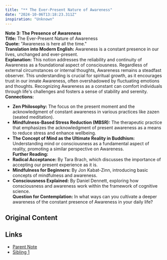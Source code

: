 ```yaml
---
title: "** The Ever-Present Nature of Awareness"
date: "2024-10-06T13:18:23.311Z"
inspiration: "Unknown"
---
```


**Note 3: The Presence of Awareness**  
**Title:** The Ever-Present Nature of Awareness  
**Quote:** "Awareness is here all the time."  
**Translation into Modern English:** Awareness is a constant presence in our lives, unchanged and ever-present.  
**Explanation:** This notion addresses the reliability and continuity of Awareness as a foundational aspect of consciousness. Regardless of external circumstances or internal thoughts, Awareness remains a steadfast observer. This understanding is crucial for spiritual growth, as it encourages trust in our innate Awareness, often overshadowed by fluctuating emotions and thoughts. Recognizing Awareness as a constant can comfort individuals through life's challenges and fosters a sense of stability and serenity.  
**Connections:**  
- **Zen Philosophy:** The focus on the present moment and the acknowledgment of constant awareness in various practices like zazen (seated meditation).  
- **Mindfulness-Based Stress Reduction (MBSR):** The therapeutic practice that emphasizes the acknowledgment of present awareness as a means to reduce stress and enhance wellbeing.  
- **The Concept of Mind as the Ultimate Reality in Buddhism:** Understanding mind or consciousness as a fundamental aspect of reality, promoting a similar perspective on Awareness.  
**Further Reading:**  
- **Radical Acceptance:** By Tara Brach, which discusses the importance of accepting our present experience as it is.  
- **Mindfulness for Beginners:** By Jon Kabat-Zinn, introducing basic concepts of mindfulness and awareness.  
- **Consciousness Explained:** By Daniel Dennett, exploring how consciousness and awareness work within the framework of cognitive science.  
**Question for Contemplation:** In what ways can you cultivate a deeper awareness of the constant presence of Awareness in your daily life?  


## Original Content



## Links

- [Parent Note](/parent-note.md)
- [Sibling 1](/zettel1.md)
